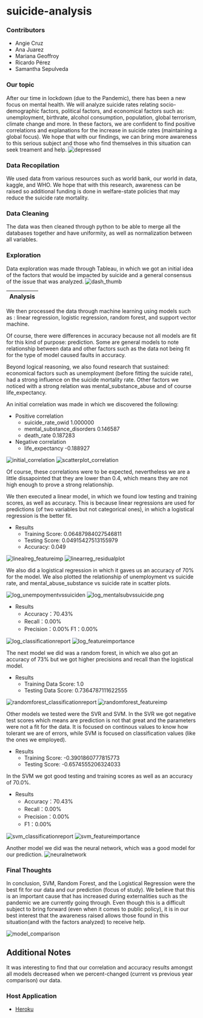 # suicide-analysis
### Contributors
+ Angie Cruz
+ Ana Juarez
+ Mariana Geoffroy
+ Ricardo Pérez
+ Samantha Sepulveda

### Our topic
After our time in lockdown (due to the Pandemic), there has been a new focus on mental health. We will analyze suicide rates relating socio-demographic factors, political factors, and economical factors such as: unemployment, birthrate, alcohol consumption, population, global terrorism, climate change and more. In these factors, we are confident to find positive correlations and explanations for the increase in suicide rates (maintaining a global focus). We hope that with our findings, we can bring more awareness to this serious subject and those who find themselves in this situation can seek treament and help.
![depressed](Web/Images/depressed.jpg)

### Data Recopilation
We used data from various resources such as world bank, our world in data, kaggle, and WHO. We hope that with this research, awareness can be raised so additional funding is done in welfare-state policies that may reduce the suicide rate mortality.


### Data Cleaning
The data was then cleaned through python to be able to merge all the databases together and have uniformity, as well as normalization between all variables.

### Exploration 
Data exploration was made through Tableau, in which we got an initial idea of the factors that would be impacted by suicide and a general consensus of the issue that was analyzed.
![dash_thumb](Web/Images/dash_thumb.png)

| Analysis |
| --- |
We then processed the data through machine learning using models such as : linear regression, logistic regression, random forest, and support vector machine.

Of course, there were differences in accuracy because not all models are fit for this kind of purpose: prediction. Some are general models to note relationship between data and other factors such as the data not being fit for the type of model caused faults in accuracy.

Beyond logical reasoning, we also found research that sustained: economical factors such as unemployment (before fitting the suicide rate), had a strong influence on the suicide mortality rate. Other factors we noticed with a strong relation was mental_substance_abuse and of course life_expectancy. 

An initial correlation was made in which we discovered the following:
+ Positive correlation 
  + suicide_rate_owid 1.000000 
  + mental_substance_disorders 0.146587 
  + death_rate 0.187283
+ Negative correlation 
  + life_expectancy -0.188927

![initial_correlation](Web/Images/model/initial_correlation.png)
![scatterplot_correlation](Web/Images/model/scatterplot_correlation.png)

Of course, these correlations were to be expected, nevertheless we are a little dissapointed that they are lower than 0.4, which means they are not high enough to prove a strong relationship.

We then executed a linear model, in which we found low testing and training scores, as well as accuracy. This is because linear regressions are used for predictions (of two variables but not categorical ones), in which a logistical regression is the better fit.


+ Results 
  + Training Score: 0.06487984027546811 
  + Testing Score: 0.04915427513155979 
  + Accuracy: 0.049

![linealreg_featureimp](Web/Images/model/linealreg_featureimp.png)
![linearreg_residualplot](Web/Images/model/linearreg_residualplot.png)


We also did a logistical regression in which it gaves us an accuracy of 70% for the model. We also plotted the relationship of unemployment vs suicide rate, and mental_abuse_substance vs suicide rate in scatter plots.

![log_unempoymentvssuiciden](Web/Images/model/log_unempoymentvssuicide.png)
![log_mentalsubvssuicide.png](Web/Images/model/log_mentalsubvssuicide.png)

+ Results 
  + Accuracy：70.43% 
  + Recall：0.00% 
  + Precision：0.00% F1：0.00%

![log_classificationreport](Web/Images/model/log_classificationreport.png)
![log_featureimportance](Web/Images/model/log_featureimportance.png)

The next model we did was a random forest, in which we also got an accuracy of 73% but we got higher precisions and recall than the logistical model.

+ Results 
  + Training Data Score: 1.0 
  + Testing Data Score: 0.7364787111622555

![randomforest_classificationreport](Web/Images/model/randomforest_classificationreport.png)
![randomforest_featureimp](Web/Images/model/randomforest_featureimp.png)

Other models we tested were the SVR and SVM. In the SVR we got negative test scores which means are prediction is not that great and the parameters were not a fit for the data. It is focused on continous values to know how tolerant we are of errors, while SVM is focused on classification values (like the ones we employed).

+ Results 
  + Training Score: -0.3901860777815773 
  + Testing Score: -0.6574555206324033

In the SVM we got good testing and training scores as well as an accuracy of 70.0%.
+ Results 
  + Accuracy：70.43% 
  + Recall：0.00% 
  + Precision：0.00% 
  + F1：0.00%


![svm_classificationreport](Web/Images/model/svm_classificationreport.png)
![svm_featureimportance](Web/Images/model/svm_featureimportance.png)

Another model we did was the neural network, which was a good model for our prediction. 
![neuralnetwork](Web/Images/model/neuralnetwork.png)

### Final Thoughts
In conclusion, SVM, Random Forest, and the Logistical Regression were the best fit for our data and our prediction (focus of study). We believe that this is an important cause that has increased during externalities such as the pandemic we are currently going through. Even though this is a difficult subject to bring forward (even when it comes to public policy), it is in our best interest that the awareness raised allows those found in this situation(and with the factors analyzed) to receive help.

![model_comparison](Web/Images/model/model_comparison.png)


## Additional Notes
It was interesting to find that our correlation and accuracy results amongst all models decreased when we percent-changed (current vs previous year comparison) our data.


### Host Application
* [Heroku](https://suicide-proyect-ml.herokuapp.com/index.html)

